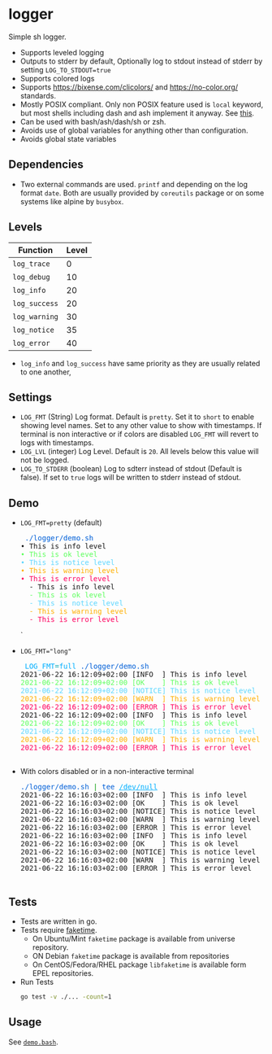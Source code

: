 # logger

Simple sh logger.

- Supports leveled logging
- Outputs to stderr by default, Optionally log to stdout instead of stderr by setting `LOG_TO_STDOUT=true`
- Supports colored logs
- Supports https://bixense.com/clicolors/ and https://no-color.org/ standards.
- Mostly POSIX compliant. Only non POSIX feature used is `local` keyword, but most shells
including dash and ash implement it anyway. See [this](https://github.com/koalaman/shellcheck/wiki/SC3043).
- Can be used with bash/ash/dash/sh or zsh.
- Avoids use of global variables for anything other than configuration.
- Avoids global state variables

## Dependencies

- Two external commands are used. `printf` and depending on the log format `date`. Both are usually provided by
`coreutils` package or on some systems like alpine by `busybox`.

## Levels

| Function | Level |
|---|---|
| `log_trace` | 0
| `log_debug` | 10
| `log_info` | 20
| `log_success` | 20
| `log_warning` | 30
| `log_notice` | 35
| `log_error` | 40

- `log_info` and `log_success` have same priority as they are usually related to one another,

## Settings

- `LOG_FMT` (String) Log format. Default is `pretty`. Set it to `short` to enable showing level names. Set to any other value to show with timestamps. If terminal is non interactive or if colors are disabled `LOG_FMT` will revert to logs with timestamps.
- `LOG_LVL` (integer) Log Level. Default is `20`. All levels below this value will not be logged.
- `LOG_TO_STDERR` (boolean) Log to sdterr instead of stdout (Default is false). If set to `true` logs will be written to stderr instead of stdout.

## Demo

- `LOG_FMT=pretty` (default)
  <pre><font color="#B8BB26"></font> <font color="#005FD7">./logger/demo.sh</font>
  • This is info level
  <font color="#5FFF5F">• This is ok level </font>
  <font color="#5FD7FF">• This is notice level </font>
  <font color="#FFAF00">• This is warning level </font>
  <font color="#FF005F">• This is error level </font>
    - This is info level
  <font color="#5FFF5F">  - This is ok level </font>
  <font color="#5FD7FF">  - This is notice level </font>
  <font color="#FFAF00">  - This is warning level </font>
  <font color="#FF005F">  - This is error level </font>
  </pre>`

- `LOG_FMT="long"`
  <pre><font color="#B8BB26"></font> <font color="#00AFFF">LOG_FMT</font><font color="#00A6B2">=</font><font color="#00AFFF">full</font> <font color="#005FD7">./logger/demo.sh</font>
  2021-06-22 16:12:09+02:00 [INFO  ] This is info level
  <font color="#5FFF5F">2021-06-22 16:12:09+02:00 [OK    ] This is ok level </font>
  <font color="#5FD7FF">2021-06-22 16:12:09+02:00 [NOTICE] This is notice level </font>
  <font color="#FFAF00">2021-06-22 16:12:09+02:00 [WARN  ] This is warning level </font>
  <font color="#FF005F">2021-06-22 16:12:09+02:00 [ERROR ] This is error level </font>
  2021-06-22 16:12:09+02:00 [INFO  ] This is info level
  <font color="#5FFF5F">2021-06-22 16:12:09+02:00 [OK    ] This is ok level </font>
  <font color="#5FD7FF">2021-06-22 16:12:09+02:00 [NOTICE] This is notice level </font>
  <font color="#FFAF00">2021-06-22 16:12:09+02:00 [WARN  ] This is warning level </font>
  <font color="#FF005F">2021-06-22 16:12:09+02:00 [ERROR ] This is error level </font>

  </pre>

- With colors disabled or in a non-interactive terminal

  <pre><font color="#005FD7">./logger/demo.sh</font> <font color="#009900">|</font> <font color="#005FD7">tee</font> <font color="#00AFFF"><u style="text-decoration-style:single">/dev/null</u></font>
  2021-06-22 16:16:03+02:00 [INFO  ] This is info level
  2021-06-22 16:16:03+02:00 [OK    ] This is ok level
  2021-06-22 16:16:03+02:00 [NOTICE] This is notice level
  2021-06-22 16:16:03+02:00 [WARN  ] This is warning level
  2021-06-22 16:16:03+02:00 [ERROR ] This is error level
  2021-06-22 16:16:03+02:00 [INFO  ] This is info level
  2021-06-22 16:16:03+02:00 [OK    ] This is ok level
  2021-06-22 16:16:03+02:00 [NOTICE] This is notice level
  2021-06-22 16:16:03+02:00 [WARN  ] This is warning level
  2021-06-22 16:16:03+02:00 [ERROR ] This is error level

  </pre>


## Tests

- Tests are written in go.
- Tests require [faketime](https://github.com/wolfcw/libfaketime).
  - On Ubuntu/Mint `faketime` package is available from universe repository.
  - ON Debian `faketime` package is available from repositories
  - On CentOS/Fedora/RHEL package `libfaketime` is available form EPEL repositories.
- Run Tests
  ```bash
  go test -v ./... -count=1
  ```

## Usage

See [`demo.bash`](./demo.bash).
